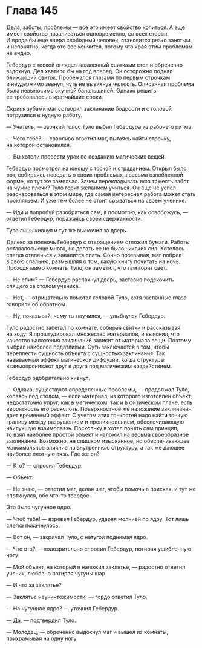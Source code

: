 # Глава 145

Дела, заботы, проблемы — все это имеет свойство копиться. А еще имеет свойство наваливаться одновременно, со всех сторон. И вроде бы еще вчера свободный человек, становится резко занятым, и непонятно, когда это все кончится, потому что края этим проблемам не видно. 

Гебердур с тоской оглядел заваленный свитками стол и обреченно вздохнул. Дел хватило бы на год вперед. Он осторожно поднял ближайший свиток. Пробежался глазами по первым строчкам и неудержимо зевнул, чуть не вывихнув челюсть. Описанная проблема была невыносимо скучной банальщиной. Однако решить ее требовалось в кратчайшие сроки.

Скрипя зубами маг сотворил заклинание бодрости и с головой погрузился в нудную работу.

— Учитель, — звонкий голос Туло выбил Гебердура из рабочего ритма.

— Чего тебе? — сварливо ответил маг, пытаясь найти строчку, на которой остановился.

— Вы хотели провести урок по созданию магических вещей.

Гебердур посмотрел на юношу с тоской и страданием. Открыл было рот, собираясь поведать о своих проблемах в весьма озлобленной форме, но тут же замолчал. Зачем перекладывать всю тяжесть забот на чужие плечи? Туло горит желанием учиться. Он еще не успел разочароваться в этом мире, где самая интересная работа может стать проклятьем. И уже тем более не стоит срываться на своем ученике.

— Иди и попробуй разобраться сам, я посмотрю, как освобожусь, — ответил Гебердур, поражаясь своей сдержанности.

Туло лишь кивнул и тут же выскочил за дверь. 

Далеко за полночь Гебердур с отвращением отложил бумаги. Работы оставалось еще много, но делать ее не было никаких сил. Хотелось слегка отвлечься и завалится спать. Сонно позевывая, маг побрел в свою спальню, размышляя о том, какую книгу почитать на ночь. Проходя мимо комнаты Туло, он заметил, что там горит свет.

— Не спим? — Гебердур распахнул дверь, заставив подскочить спящего за столом ученика.

— Нет, — отрицательно помотал головой Туло, хотя заспанные глаза говорили об обратном.

— Ну, показывай, чему ты научился, — улыбнулся Гебердур.

Туло радостно забегал по комнате, собирая свитки и рассказывая на ходу: Я проштудировал множество материалов, и выяснил, что качество наложения заклинаний зависит от материала вещи. Поэтому выбрал наиболее податливый. Суть заключается в том, чтобы переплести сущность объекта с сущностью заклинания. Так называемый эффект магической диффузии, когда структуры взаимопроникают друг в друга под магическим воздействием.

Гебердур одобрительно кивнул.

— Однако, существуют определенные проблемы, — продолжал Туло, копаясь под столом, — если материал, из которого изготовлен объект, недостаточно упруг, как в магическом, так и в физическом плане, есть вероятность его расколоть. Поверхностное же наложение заклинания дает временный эффект. С учетом этих тонкостей надо найти тонкую границу между разрушением и проникновением, обеспечивающую наилучшую взаимосвязь. Поскольку я хотел понять сам принцип, то взял наиболее простой объект и наложил на весьма своеобразное заклинание. Возможно, не слишком изысканное, но обеспечивающее максимальное влияние на внутреннюю структуру, а так же дающее наиболее плотную вязь. Где же он?

— Кто? — спросил Гебердур.

— Объект.

— Не знаю, — ответил маг, делая шаг, чтобы помочь в поисках, и тут же споткнулся, обо что-то твердое.

Это было чугунное ядро.

— Чтоб тебя! — взревел Гебердур, ударяя молнией по ядру. Тот лишь слегка покачнулось.

— Вот он, — закричал Туло, с натугой поднимая ядро.

— Что это? — подозрительно спросил Гебердур, потирая ушибленную ногу.

— Мой объект, на который я наложил заклятье, — радостно ответил ученик, любовно потирая чугуны шар.

— И что за заклятье?

— Заклятье неуничтожимости, — гордо ответил Туло.

— На чугунное ядро? — уточнил Гебердур.

— Да, — подтвердил Туло. 

— Молодец, — обреченно выдохнул маг и вышел из комнаты, прихрамывая на одну ногу.


